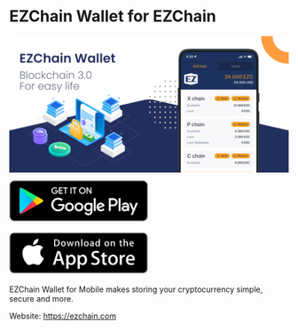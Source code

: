 # EZChain Wallet for EZChain

<img src="docs/media/ezchain-cover.png" align="center" title="EZChain Wallet Banner">

<a href="" style="display: inline-block; overflow: hidden; width: 250px;"><img src="docs/media/store-android.webp" alt="Get it on the Google Play" style="width: 250px;"></a>

<a href="" style="display: inline-block; overflow: hidden; width: 250px;"><img src="docs/media/store-ios.webp" alt="Download on the App Store" style="width: 250px;"></a>

EZChain Wallet for Mobile makes storing your cryptocurrency simple, secure and more.

Website: https://ezchain.com